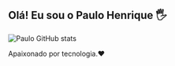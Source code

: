 ## Olá! Eu sou o Paulo Henrique 🖐️

![Paulo GitHub stats](https://github-readme-stats.vercel.app/api?username=PauloPHAL&show_icons=true&theme=dracula&count_private=true)

Apaixonado por tecnologia.♥
